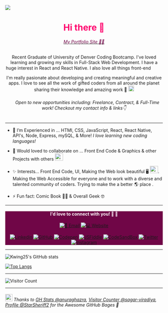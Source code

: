 <a href="https://kendrawing-portfolio.netlify.app/"><img src="https://live.staticflickr.com/65535/51478190553_2e09785450_k.jpg"></a>

<div align="center"> 
<h1 style="color:#ff006e">Hi there 👋</h1> 
<a href="https://kendrawing-portfolio.netlify.app/"><h6 style="color:#700647">My Portfolio Site 👩‍💻</h6></a>

Recent Graduate of University of Denver Coding Bootcamp. I've loved learning and growing my skills in Full-Stack Web Development. I have a huge interest in React and React Native. I also love all things front-end <img src="https://emojis.slackmojis.com/emojis/images/1618286254/30077/color_wheel.png?1618286254" height="15px" width="14px"> <img src="https://emojis.slackmojis.com/emojis/images/1614999304/18103/computer.gif?1614999304" height="15px" width="14px">

I'm really pasionate about developing and creating meaningful and creative apps. I love to see all the work of gifted coders from all around the planet sharing their knowledge and amazing work 💙 <img src="https://emojis.slackmojis.com/emojis/images/1611858576/12261/earth-globe.gif?1611858576" height="18px" width="18px">

<h6 style="font-style:italic;"><img src="https://emojis.slackmojis.com/emojis/images/1588177020/8809/wave_hello.gif?1588177020" height="18px" width="17px"> Open to new opportunities including: Freelance, Contract, & Full-Time work! Checkout my contact info & links👇</h6>
</div>

---

- 🌱 I’m Experienced in ... HTMl, CSS, JavaScript, React, React Native, API's, Node, Express, mySQL, & More! 
*I love learning new coding languages!* <img src="https://emojis.slackmojis.com/emojis/images/1483822559/1584/loveit.gif?1483822559" height="15px" width="14px">

- 🤝 Would loved to collaborate on ... Front End Code & Graphics & other Projects with others <img src="https://emojis.slackmojis.com/emojis/images/1627974769/48327/hello_sign.gif?1627974769" height="23px" width="26px"> 

- ✨ Interests... Front End Code, UI, Making the Web look beautiful 🖥 
<img src="https://emojis.slackmojis.com/emojis/images/1615414387/19292/paint.gif?1615414387" height="23px" width="26px">. 
Making the Web Accessible for everyone and to work with a diverse and talented community of coders. 
Trying to make the a better 🌎 place . 

- ⚡ Fun fact: Comic Book 🎥💚 & Overall Geek 🤓


---
<div align="center" style="background:#700647">
<h4 align="center" style="color:#fef8fc;">I'd love to connect with you! 💬 🤝 </h4>
<a href="kendrawingpro@icloud.com"><img src="https://img.shields.io/badge/📧 Email-kendrawingpro@icloud.com-080705?labelColor=FF006F&style=flat-square&link=kendrawingpro@icloud.com" alt="📧 Email " /></a>
<a href="kendrawing.myportfolio.com"><img src="https://img.shields.io/badge/💻 Website-kendrawing.com-080705?labelColor=FF006F&style=flat-square&link=kendrawing.myportfolio.com" alt="💻 Website" /> 

[![Linkedin](https://img.shields.io/badge/Linkedin-080705?style=flat-square&logo=Linkedin&link=https://www.linkedin.com/in/kendrawing/)](https://www.linkedin.com/in/kendrawing/)
[![GitHub](https://img.shields.io/badge/GitHub-080705?style=flat-square&logo=GitHub&link=https://github.com/kwing25/)](https://github.com/kwing25/)
[![Codepen](https://img.shields.io/badge/Codepen-080705?style=flat-square&logo=CodePen&link=https://codepen.io/kwing25)](https://codepen.io/kwing25)
[![JSFiddle](https://img.shields.io/badge/JSFiddle-080705?style=flat-square&logo=JSFiddle&link=https://jsfiddle.net/kwing25/)](https://jsfiddle.net/kwing25/)
[![CodeSandBox](https://img.shields.io/badge/CodeSandBox-080705?style=flat-square&logo=CodeSandBox&link=https://codesandbox.io/u/kwing25)](https://codesandbox.io/u/kwing25)
[![Twitter](https://img.shields.io/badge/Twitter-080705?style=flat-square&logo=Twitter&link=https://twitter.com/kennyk1995/)](https://twitter.com/kennyk1995/)
[![Instagram](https://img.shields.io/badge/Instagram-080705?style=flat-square&logo=Instagram&link=https://instagram.com/95kendrawing/)](https://instagram.com/95kendrawing/)
</div>

---

![Kwing25's GitHub stats](https://github-readme-stats.vercel.app/api?username=kwing25&show_icons=true&theme=radical)

[![Top Langs](https://github-readme-stats.vercel.app/api/top-langs/?username=kwing25&layout=compact)](https://github.com/kwing25)

---
![Visitor Count](https://profile-counter.glitch.me/kwing25/count.svg)
	
---
###### <img src="https://emojis.slackmojis.com/emojis/images/1622911394/43502/thank_you.gif?1622911394" height="23px" width="23px"> Thanks to  [GH Stats @anuraghazra](https://github.com/anuraghazra), [Visitor Counter @sagar-viradiya](https://github.com/sagar-viradiya), [Profile @StarSheriff2](https://github.com/StarSheriff2) for the Awesome GitHub Bages 👏
